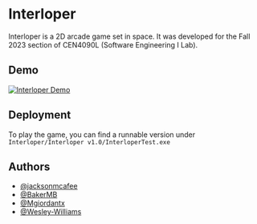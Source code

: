 # Interloper

Interloper is a 2D arcade game set in space. 
It was developed for the Fall 2023 section of CEN4090L (Software Engineering I Lab).

## Demo
[![Interloper Demo](https://img.youtube.com/vi/VQSsk3fOU7I/0.jpg)](https://www.youtube.com/watch?v=VQSsk3fOU7I)

## Deployment

To play the game, you can find a runnable version under `Interloper/Interloper v1.0/InterloperTest.exe`

## Authors

- [@jacksonmcafee](https://www.github.com/jacksonmcafee)
- [@BakerMB](https://www.github.com/BakerMB)
- [@Mgiordantx](https://www.github.com/Mgiordantx)
- [@Wesley-Williams](https://www.github.com/Wesley-Williams)
